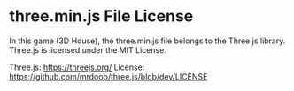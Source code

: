# three.min.js File License
In this game (3D House), the three.min.js file belongs to the Three.js library. Three.js is licensed under the MIT License.

Three.js: https://threejs.org/
License: https://github.com/mrdoob/three.js/blob/dev/LICENSE